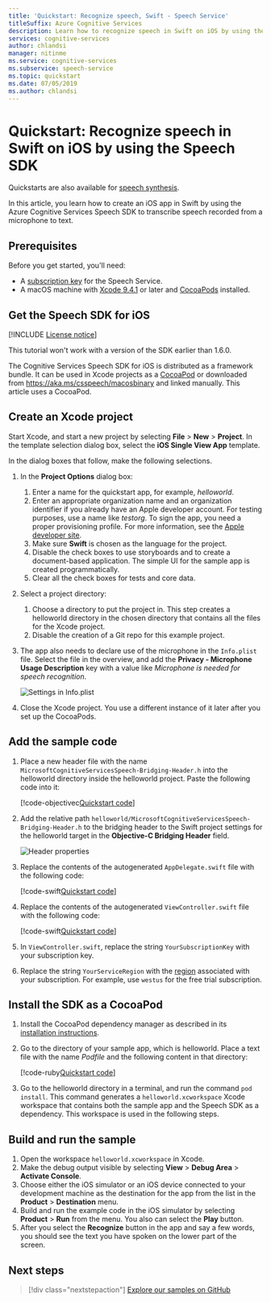 ```yaml
---
title: 'Quickstart: Recognize speech, Swift - Speech Service'
titleSuffix: Azure Cognitive Services
description: Learn how to recognize speech in Swift on iOS by using the Speech SDK
services: cognitive-services
author: chlandsi
manager: nitinme
ms.service: cognitive-services
ms.subservice: speech-service
ms.topic: quickstart
ms.date: 07/05/2019
ms.author: chlandsi
---
```


# Quickstart: Recognize speech in Swift on iOS by using the Speech SDK

Quickstarts are also available for [speech synthesis](quickstart-text-to-speech-swift-ios.md).

In this article, you learn how to create an iOS app in Swift by using the Azure Cognitive Services Speech SDK to transcribe speech recorded from a microphone to text.

## Prerequisites

Before you get started, you'll need:

* A [subscription key](get-started.md) for the Speech Service.
* A macOS machine with [Xcode 9.4.1](https://geo.itunes.apple.com/us/app/xcode/id497799835?mt=12) or later and [CocoaPods](https://cocoapods.org/) installed.

## Get the Speech SDK for iOS

[!INCLUDE [License notice](~/includes/cognitive-services-speech-service-license-notice.md)]

This tutorial won't work with a version of the SDK earlier than 1.6.0.

The Cognitive Services Speech SDK for iOS is distributed as a framework bundle. It can be used in Xcode projects as a [CocoaPod](https://cocoapods.org/) or downloaded from https://aka.ms/csspeech/macosbinary and linked manually. This article uses a CocoaPod.

## Create an Xcode project

Start Xcode, and start a new project by selecting **File** > **New** > **Project**.
In the template selection dialog box, select the **iOS Single View App** template.

In the dialog boxes that follow, make the following selections.

1. In the **Project Options** dialog box:
    1. Enter a name for the quickstart app, for example, *helloworld*.
    1. Enter an appropriate organization name and an organization identifier if you already have an Apple developer account. For testing purposes, use a name like *testorg*. To sign the app, you need a proper provisioning profile. For more information, see the [Apple developer site](https://developer.apple.com/).
    1. Make sure **Swift** is chosen as the language for the project.
    1. Disable the check boxes to use storyboards and to create a document-based application. The simple UI for the sample app is created programmatically.
    1. Clear all the check boxes for tests and core data.
1. Select a project directory:
    1. Choose a directory to put the project in. This step creates a helloworld directory in the chosen directory that contains all the files for the Xcode project.
    1. Disable the creation of a Git repo for this example project.
1. The app also needs to declare use of the microphone in the `Info.plist` file. Select the file in the overview, and add the **Privacy - Microphone Usage Description** key with a value like *Microphone is needed for speech recognition*.

    ![Settings in Info.plist](media/sdk/qs-swift-ios-info-plist.png)

1. Close the Xcode project. You use a different instance of it later after you set up the CocoaPods.

## Add the sample code

1. Place a new header file with the name `MicrosoftCognitiveServicesSpeech-Bridging-Header.h` into the helloworld directory inside the helloworld project. Paste the following code into it:

   [!code-objectivec[Quickstart code](~/samples-cognitive-services-speech-sdk/quickstart/swift-ios/helloworld/helloworld/MicrosoftCognitiveServicesSpeech-Bridging-Header.h#code)]

1. Add the relative path `helloworld/MicrosoftCognitiveServicesSpeech-Bridging-Header.h` to the bridging header to the Swift project settings for the helloworld target in the **Objective-C Bridging Header** field.

   ![Header properties](media/sdk/qs-swift-ios-bridging-header.png)

1. Replace the contents of the autogenerated `AppDelegate.swift` file with the following code:

   [!code-swift[Quickstart code](~/samples-cognitive-services-speech-sdk/quickstart/swift-ios/helloworld/helloworld/AppDelegate.swift#code)]
1. Replace the contents of the autogenerated `ViewController.swift` file with the following code:

   [!code-swift[Quickstart code](~/samples-cognitive-services-speech-sdk/quickstart/swift-ios/helloworld/helloworld/ViewController.swift#code)]
1. In `ViewController.swift`, replace the string `YourSubscriptionKey` with your subscription key.
1. Replace the string `YourServiceRegion` with the [region](regions.md) associated with your subscription. For example, use `westus` for the free trial subscription.

## Install the SDK as a CocoaPod

1. Install the CocoaPod dependency manager as described in its [installation instructions](https://guides.cocoapods.org/using/getting-started.html).
1. Go to the directory of your sample app, which is helloworld. Place a text file with the name *Podfile* and the following content in that directory:

   [!code-ruby[Quickstart code](~/samples-cognitive-services-speech-sdk/quickstart/swift-ios/helloworld/Podfile)]
1. Go to the helloworld directory in a terminal, and run the command `pod install`. This command generates a `helloworld.xcworkspace` Xcode workspace that contains both the sample app and the Speech SDK as a dependency. This workspace is used in the following steps.

## Build and run the sample

1. Open the workspace `helloworld.xcworkspace` in Xcode.
1. Make the debug output visible by selecting **View** > **Debug Area** > **Activate Console**.
1. Choose either the iOS simulator or an iOS device connected to your development machine as the destination for the app from the list in the **Product** > **Destination** menu.
1. Build and run the example code in the iOS simulator by selecting **Product** > **Run** from the menu. You also can select the **Play** button.
1. After you select the **Recognize** button in the app and say a few words, you should see the text you have spoken on the lower part of the screen.

## Next steps

> [!div class="nextstepaction"]
> [Explore our samples on GitHub](https://aka.ms/csspeech/samples)
